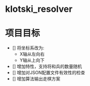 <!--
 * @Author: hikerpan 
 * @Date: 2023-02-20 15:44:17
 * @LastEditors: hikerpan
 * @LastEditTime: 2023-02-20 16:28:13
 * @FilePath: \klotski_resolver\README.md
 * @Description: 
 * 
 * Copyright (c) 2023 by ${git_name}, All Rights Reserved. 
-->

# klotski_resolver

# 项目目标

- [] 将坐标系改为:
  - X轴从左向右
  - Y轴从上向下
- [] 增加特性，支持将和兵的数量随机
- [] 增加对JSON配置文件有效性的检查
- [] 增加算法输出走棋方案
